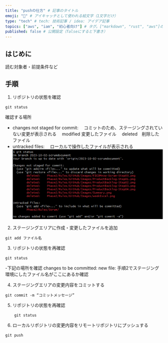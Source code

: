 ```yaml
---
title: "pushの仕方" # 記事のタイトル
emoji: "👶" # アイキャッチとして使われる絵文字（1文字だけ）
type: "tech" # tech: 技術記事 / idea: アイデア記事
topics: ["aws", "iam", "初心者向け"] # タグ。["markdown", "rust", "aws"]のように指定する
published: false # 公開設定（falseにすると下書き）
---
```

## はじめに
読む対象者・前提条件など

## 手順
1.  リポジトリの状態を確認　
``````
git status
``````
確認する場所
- changes not staged for commit:
　コミットのため、ステージングされていない変更が表示される
　modified 変更したファイル
　deleted　削除したファイル
- untracked files:
　ローカルで操作したファイルが表示される
![お試し](/images/sample.png)



2. ステージングエリアに作成・変更したファイルを追加
``````
git add ファイル名
``````
3. リポジトリの状態を再確認
``````
git status
``````

-下記の場所を確認
changes to be committed:
new file: 手順2でステージング環境にしたファイル名がここにあるか確認

4. ステージングエリアの変更内容をコミットする
``````
git commit -m “コミットメッセージ”
``````

5. リポジトリの状態を再確認
``````
    git status
``````

6. ローカルリポジトリの変更内容をリモートリポジトリにプッシュする
``````
git push 
``````



